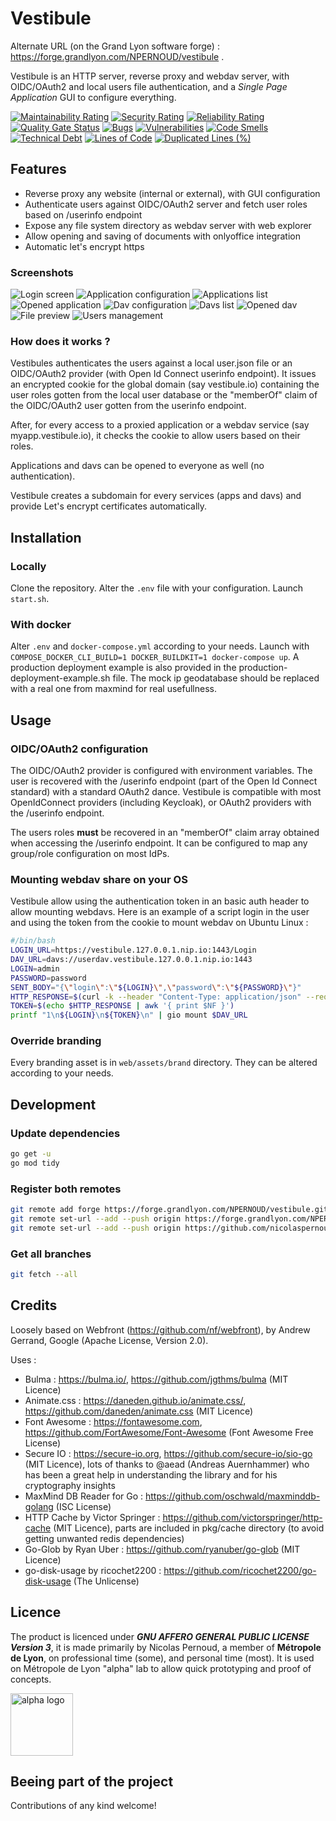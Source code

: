 # Vestibule

Alternate URL (on the Grand Lyon software forge) : https://forge.grandlyon.com/NPERNOUD/vestibule .

Vestibule is an HTTP server, reverse proxy and webdav server, with OIDC/OAuth2 and local users file authentication, and a _Single Page Application_ GUI to configure everything.

[![Maintainability Rating](https://sonarcloud.io/api/project_badges/measure?project=nicolaspernoud_Vestibule&metric=sqale_rating)](https://sonarcloud.io/dashboard?id=nicolaspernoud_Vestibule)
[![Security Rating](https://sonarcloud.io/api/project_badges/measure?project=nicolaspernoud_Vestibule&metric=security_rating)](https://sonarcloud.io/dashboard?id=nicolaspernoud_Vestibule)
[![Reliability Rating](https://sonarcloud.io/api/project_badges/measure?project=nicolaspernoud_Vestibule&metric=reliability_rating)](https://sonarcloud.io/dashboard?id=nicolaspernoud_Vestibule)
[![Quality Gate Status](https://sonarcloud.io/api/project_badges/measure?project=nicolaspernoud_Vestibule&metric=alert_status)](https://sonarcloud.io/dashboard?id=nicolaspernoud_Vestibule)
[![Bugs](https://sonarcloud.io/api/project_badges/measure?project=nicolaspernoud_Vestibule&metric=bugs)](https://sonarcloud.io/dashboard?id=nicolaspernoud_Vestibule)
[![Vulnerabilities](https://sonarcloud.io/api/project_badges/measure?project=nicolaspernoud_Vestibule&metric=vulnerabilities)](https://sonarcloud.io/dashboard?id=nicolaspernoud_Vestibule)
[![Code Smells](https://sonarcloud.io/api/project_badges/measure?project=nicolaspernoud_Vestibule&metric=code_smells)](https://sonarcloud.io/dashboard?id=nicolaspernoud_Vestibule)
[![Technical Debt](https://sonarcloud.io/api/project_badges/measure?project=nicolaspernoud_Vestibule&metric=sqale_index)](https://sonarcloud.io/dashboard?id=nicolaspernoud_Vestibule)
[![Lines of Code](https://sonarcloud.io/api/project_badges/measure?project=nicolaspernoud_Vestibule&metric=ncloc)](https://sonarcloud.io/dashboard?id=nicolaspernoud_Vestibule)
[![Duplicated Lines (%)](https://sonarcloud.io/api/project_badges/measure?project=nicolaspernoud_Vestibule&metric=duplicated_lines_density)](https://sonarcloud.io/dashboard?id=nicolaspernoud_Vestibule)

## Features

- Reverse proxy any website (internal or external), with GUI configuration
- Authenticate users against OIDC/OAuth2 server and fetch user roles based on /userinfo endpoint
- Expose any file system directory as webdav server with web explorer
- Allow opening and saving of documents with onlyoffice integration
- Automatic let's encrypt https

### Screenshots

![Login screen](miscellaneous/images/login.png "Login screen")
![Application configuration](miscellaneous/images/app_config.png "Application configuration")
![Applications list](miscellaneous/images/apps_list.png "Applications lists")
![Opened application](miscellaneous/images/opened_app.png "Opened application")
![Dav configuration](miscellaneous/images/dav_config.png "Dav configuration")
![Davs list](miscellaneous/images/davs_list.png "Davs list")
![Opened dav](miscellaneous/images/opened_dav.png "Opened dav")
![File preview](miscellaneous/images/file_preview.png "File preview")
![Users management](miscellaneous/images/users_management.png "Users management")

### How does it works ?

Vestibules authenticates the users against a local user.json file or an OIDC/OAuth2 provider (with Open Id Connect userinfo endpoint). It issues an encrypted cookie for the global domain (say vestibule.io) containing the user roles gotten from the local user database or the "memberOf" claim of the OIDC/OAuth2 user gotten from the userinfo endpoint.

After, for every access to a proxied application or a webdav service (say myapp.vestibule.io), it checks the cookie to allow users based on their roles.

Applications and davs can be opened to everyone as well (no authentication).

Vestibule creates a subdomain for every services (apps and davs) and provide Let's encrypt certificates automatically.

## Installation

### Locally

Clone the repository.
Alter the `.env` file with your configuration.
Launch `start.sh`.

### With docker

Alter `.env` and `docker-compose.yml` according to your needs.
Launch with `COMPOSE_DOCKER_CLI_BUILD=1 DOCKER_BUILDKIT=1 docker-compose up`.
A production deployment example is also provided in the production-deployment-example.sh file.
The mock ip geodatabase should be replaced with a real one from maxmind for real usefullness.

## Usage

### OIDC/OAuth2 configuration

The OIDC/OAuth2 provider is configured with environment variables. The user is recovered with the /userinfo endpoint (part of the Open Id Connect standard) with a standard OAuth2 dance.
Vestibule is compatible with most OpenIdConnect providers (including Keycloak), or OAuth2 providers with the /userinfo endpoint.

The users roles **must** be recovered in an "memberOf" claim array obtained when accessing the /userinfo endpoint. It can be configured to map any group/role configuration on most IdPs.

### Mounting webdav share on your OS

Vestibule allow using the authentication token in an basic auth header to allow mounting webdavs.
Here is an example of a script login in the user and using the token from the cookie to mount webdav on Ubuntu Linux :

```bash
#/bin/bash
LOGIN_URL=https://vestibule.127.0.0.1.nip.io:1443/Login
DAV_URL=davs://userdav.vestibule.127.0.0.1.nip.io:1443
LOGIN=admin
PASSWORD=password
SENT_BODY="{\"login\":\"${LOGIN}\",\"password\":\"${PASSWORD}\"}"
HTTP_RESPONSE=$(curl -k --header "Content-Type: application/json" --request POST --data ${SENT_BODY} --silent --output /dev/null --cookie-jar - $LOGIN_URL)
TOKEN=$(echo $HTTP_RESPONSE | awk '{ print $NF }')
printf "1\n${LOGIN}\n${TOKEN}\n" | gio mount $DAV_URL
```

### Override branding

Every branding asset is in `web/assets/brand` directory. They can be altered according to your needs.

## Development

### Update dependencies

```bash
go get -u
go mod tidy
```

### Register both remotes

```bash
git remote add forge https://forge.grandlyon.com/NPERNOUD/vestibule.git
git remote set-url --add --push origin https://forge.grandlyon.com/NPERNOUD/vestibule.git
git remote set-url --add --push origin https://github.com/nicolaspernoud/Vestibule.git
```

### Get all branches

```bash
git fetch --all
```

## Credits

Loosely based on Webfront (https://github.com/nf/webfront), by Andrew Gerrand, Google (Apache License, Version 2.0).

Uses :

- Bulma : https://bulma.io/, https://github.com/jgthms/bulma (MIT Licence)
- Animate.css : https://daneden.github.io/animate.css/, https://github.com/daneden/animate.css (MIT Licence)
- Font Awesome : https://fontawesome.com, https://github.com/FortAwesome/Font-Awesome (Font Awesome Free License)
- Secure IO : https://secure-io.org, https://github.com/secure-io/sio-go (MIT Licence), lots of thanks to @aead (Andreas Auernhammer) who has been a great help in understanding the library and for his cryptography insights
- MaxMind DB Reader for Go : https://github.com/oschwald/maxminddb-golang (ISC License)
- HTTP Cache by Victor Springer : https://github.com/victorspringer/http-cache (MIT Licence), parts are included in pkg/cache directory (to avoid getting unwanted redis dependencies)
- Go-Glob by Ryan Uber : https://github.com/ryanuber/go-glob (MIT Licence)
- go-disk-usage by ricochet2200 : https://github.com/ricochet2200/go-disk-usage (The Unlicense)

## Licence

The product is licenced under **_GNU AFFERO GENERAL PUBLIC LICENSE Version 3_**, it is made primarily by Nicolas Pernoud, a member of **Métropole de Lyon**, on professional time (some), and personal time (most). It is used on Métropole de Lyon "alpha" lab to allow quick prototyping and proof of concepts.

<img src="miscellaneous/images/logo_alpha_couleurs_RVB.png" alt="alpha logo" style="height:100px;">

## Beeing part of the project

Contributions of any kind welcome!
